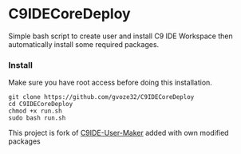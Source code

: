 # C9IDECoreDeploy

Simple bash script to create user and install C9 IDE Workspace then automatically install some required packages.

### Install

Make sure you have root access before doing this installation.

```
git clone https://github.com/gvoze32/C9IDECoreDeploy
cd C9IDECoreDeploy
chmod +x run.sh
sudo bash run.sh
```

This project is fork of [C9IDE-User-Maker](https://github.com/nicolasjulian/C9IDE-User-Maker) added with own modified packages

